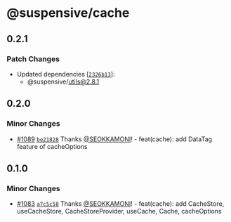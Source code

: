 # @suspensive/cache

## 0.2.1

### Patch Changes

- Updated dependencies [[`2326b13`](https://github.com/toss/suspensive/commit/2326b1341f167454a889953fb0bbf58449e1ca98)]:
  - @suspensive/utils@2.8.1

## 0.2.0

### Minor Changes

- [#1089](https://github.com/toss/suspensive/pull/1089) [`be21828`](https://github.com/toss/suspensive/commit/be218284dc67ccc84ffc29a0bfd84c578c1f37f1) Thanks [@SEOKKAMONI](https://github.com/SEOKKAMONI)! - feat(cache): add DataTag feature of cacheOptions

## 0.1.0

### Minor Changes

- [#1083](https://github.com/toss/suspensive/pull/1083) [`a7c5c58`](https://github.com/toss/suspensive/commit/a7c5c58521ab1aac93420c0a896683917c741af5) Thanks [@SEOKKAMONI](https://github.com/SEOKKAMONI)! - feat(cache): add CacheStore, useCacheStore, CacheStoreProvider, useCache, Cache, cacheOptions
